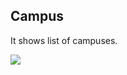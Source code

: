 ## Campus

It shows list of campuses.

![](http://docs.risersoft.com/hrmnirvana/ImagesExt/image8_215.jpg)
